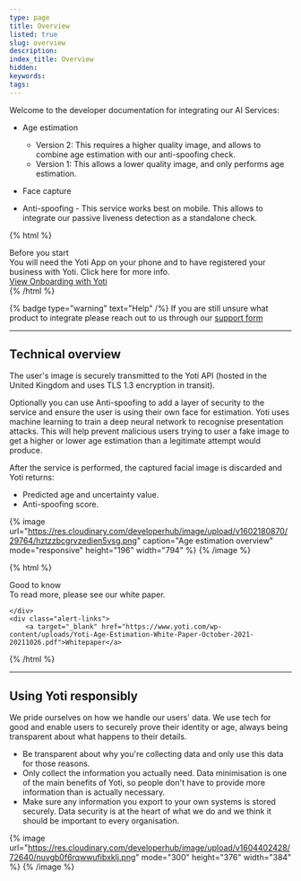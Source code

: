 ```yaml
---
type: page
title: Overview
listed: true
slug: overview
description: 
index_title: Overview
hidden: 
keywords: 
tags: 
---
```


Welcome to the developer documentation for integrating our AI Services:

- Age estimation
    - Version 2: This requires a higher quality image, and allows to combine age estimation with our anti-spoofing check.
    - Version 1: This allows a lower quality image, and only performs age estimation.

- Face capture
- Anti-spoofing - This service works best on mobile. This allows to integrate our passive liveness detection as a standalone check.

{% html %}
<div class="alert-BYS">
   <div class="alert-title" id="BYS">
      Before you start
   </div>
   <div class="alert-text" >
      You will need the Yoti App on your phone and to have registered your business with Yoti. Click here for more info.
   </div>
   <div class="alert-links"> 
         <a target="_self" href="https://developers.yoti.com/yoti/age-estimation/getting-started">View Onboarding with Yoti</a>
   </div>
</div>
{% /html %}

{% badge type="warning" text="Help" /%} If you are still unsure what product to integrate please reach out to us through our [support form](https://support.yoti.com/yotisupport/s/contactsupport)

---

## Technical overview

The user's image is securely transmitted to the Yoti API (hosted in the United Kingdom and uses TLS 1.3 encryption in transit). 

Optionally you can use Anti-spoofing to add a layer of security to the service and ensure the user is using their own face for estimation. Yoti uses machine learning to train a deep neural network to recognise presentation attacks. This will help prevent malicious users trying to user a fake image to get a higher or lower age estimation than a legitimate attempt would produce.

After the service is performed, the captured facial image is discarded and Yoti returns:

- Predicted age and uncertainty value.
- Anti-spoofing score.

{% image url="https://res.cloudinary.com/developerhub/image/upload/v1602180870/29764/hztzzbcgrvzedien5vsg.png" caption="Age estimation overview" mode="responsive" height="196" width="794" %}
{% /image %}

{% html %}
<div class="alert-GTK">
    <div class="alert-title" id="GTK">
        Good to know
    </div>
    <div class="alert-text">
        To read more, please see our white paper.

    </div>
    <div class="alert-links"> 
        <a target="_blank" href="https://www.yoti.com/wp-content/uploads/Yoti-Age-Estimation-White-Paper-October-2021-20211026.pdf">Whitepaper</a>
   </div>
{% /html %}

---

## Using Yoti responsibly

We pride ourselves on how we handle our users' data. We use tech for good and enable users to securely prove their identity or age, always being transparent about what happens to their details.

- Be transparent about why you're collecting data and only use this data for those reasons.
- Only collect the information you actually need. Data minimisation is one of the main benefits of Yoti, so people don't have to provide more information than is actually necessary.
- Make sure any information you export to your own systems is stored securely. Data security is at the heart of what we do and we think it should be important to every organisation.

{% image url="https://res.cloudinary.com/developerhub/image/upload/v1604402428/72640/nuvgb0f6rqwwufibxklj.png" mode="300" height="376" width="384" %}
{% /image %}